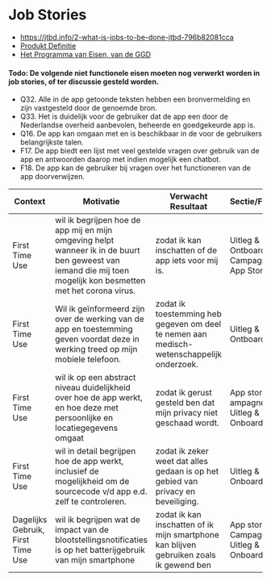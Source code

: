 # Job Stories

* https://jtbd.info/2-what-is-jobs-to-be-done-jtbd-796b82081cca
* [Produkt Definitie](https://github.com/minvws/nl-covid19-notification-app-design/blob/master/produkt-definitie.md)
* [Het Programma van Eisen, van de GGD](https://www.rijksoverheid.nl/onderwerpen/coronavirus-app/documenten/publicaties/2020/05/19/programma-van-eisen)

#### Todo: De volgende niet functionele eisen moeten nog verwerkt worden in job stories, of ter discussie gesteld worden. 

- Q32. Alle in de app getoonde teksten hebben een bronvermelding en zijn vastgesteld door de
genoemde bron.
- Q33. Het is duidelijk voor de gebruiker dat de app een door de Nederlandse overheid aanbevolen, beheerde en goedgekeurde app is.
- Q16. De app kan omgaan met en is beschikbaar in de voor de gebruikers belangrijkste talen.
- F17. De app biedt een lijst met veel gestelde vragen over gebruik van de app en antwoorden daarop met indien mogelijk een chatbot.
- F18. De app kan de gebruiker bij vragen over het functioneren van de app doorverwijzen.


Context | Motivatie | Verwacht Resultaat | Sectie/Feature | Versie | Verwijzing
------------ | ------------- | ------------ | ------------ | ------------ | ------------
First Time Use | wil ik begrijpen hoe de app mij en mijn omgeving helpt wanneer ik in de buurt ben geweest van iemand die mij toen mogelijk kon besmetten met het corona virus. | zodat ik kan inschatten of de app iets voor mij is. | Uitleg & Ontboarding, Campagne, App Store | 1.0 (Must Have) | F1, F15, Q8
First Time Use | Wil ik geïnformeerd zijn over de werking van de app en toestemming geven voordat deze in werking treed op mijn mobiele telefoon. | zodat ik toestemming heb gegeven om deel te nemen aan medisch- wetenschappelijk onderzoek. | Uitleg & Ontboarding | 1.0 (Must Have) | F1, F2, Q28
First Time Use | wil ik op een abstract niveau duidelijkheid over hoe de app werkt, en hoe deze met persoonlijke en locatiegegevens omgaat | zodat ik gerust gesteld ben dat mijn privacy niet geschaad wordt. | App store, ampagne, Uitleg & Onboarding | 1.0 (Must Have) | F1, F16, Q8
First Time Use | wil in detail begrijpen hoe de app werkt, inclusief de mogelijkheid om de sourcecode v/d app e.d. zelf te controleren. | zodat ik zeker weet dat alles gedaan is op het gebied van privacy en beveiliging. | Uitleg & Onboarding | 1.1 (Should Have) | F1, Q29
Dagelijks Gebruik, First Time Use | wil ik begrijpen wat de impact van de blootstellingsnotificaties is op het batterijgebruik van mijn smartphone | zodat ik kan inschatten of ik mijn smartphone kan blijven gebruiken zoals ik gewend ben | App store, Campagne, Uitleg & Onboarding | 1.0 (Must Have) | F1, Q8
